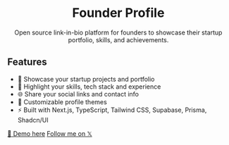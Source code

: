 <div align="center">

# Founder Profile

Open source link-in-bio platform for founders to showcase their startup portfolio, skills, and achievements.

</div>

## Features

- 🚀 Showcase your startup projects and portfolio
- 💼 Highlight your skills, tech stack and experience
- 🌐 Share your social links and contact info
- 🎨 Customizable profile themes
- ⚡️ Built with Next.js, TypeScript, Tailwind CSS, Supabase, Prisma, Shadcn/UI

[🌟 Demo here](https://fed.fan/federicofan)
[Follow me on 𝕏](https://x.com/FedericoFan)
